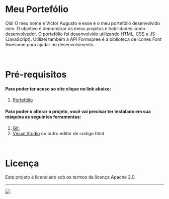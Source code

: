 # Meu Portefólio 

Olá! O meu nome é Victor Augusto e esse é o meu portefólio desenvolvido mim.
O objetivo é demonstrar os meus projetos e habilidades como desenvolvedor.
O portefólio foi desenvolvido utilizando HTML, CSS e JS (JavaScript).
Utilizei também a API Formspree é a biblioteca de ícones Font Awesome para ajudar no desenvolvimento.
<!-- Então o que você achou desse projeto?
Mande a sua mensagem para esse e-mail: victor.augusto.desenvolvedor@gmail.com.
E se você quiser ver mais dos meus projetos, confiram o meu LinkedIn ou o meu GitHub.
Para mais informações de contatos e afins, o meu currículo se encontra a sua disposição logo a baixo. -->
</br>

<div align="center">
<!-- <img src="" width="400"/> -->
</div>

# Pré-requisitos
#### Para poder ter aceso ao  site clique no link abaixo: 
1. [Portefólio](https://bit.ly/39IqDrm)
#### Para poder o alterar o projeto, você vai precisar ter instalado em sua máquina as seguintes ferramentas:
1. [Git](https://git-scm.com),
2. [Visual Studio](https://code.visualstudio.com/) ou outro editor de codigo html

</br>

# Licença

Este projeto é licenciado sob os termos da licença Apache 2.0.

---------

<img src="https://github.com/VictorAugustoRodriguesGomes/Projeto_ARK_07_Java/blob/main/img/base/dados.png?raw=true"/>

